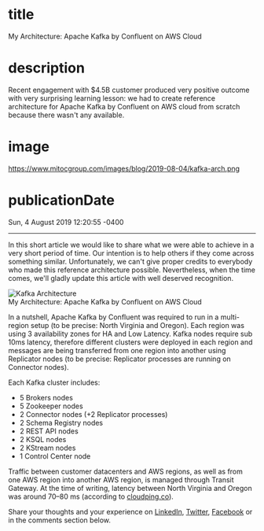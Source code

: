 # title
My Architecture: Apache Kafka by Confluent on AWS Cloud

# description
Recent engagement with $4.5B customer produced very positive outcome with very surprising learning lesson: we had to create reference architecture for Apache Kafka by Confluent on AWS cloud from scratch because there wasn't any available.

# image
https://www.mitocgroup.com/images/blog/2019-08-04/kafka-arch.png

# publicationDate
Sun, 4 August 2019 12:20:55 -0400

---

In this short article we would like to share what we were able to achieve in a very short period of time. Our intention is to help others if they come across something similar. Unfortunately, we can't give proper credits to everybody who made this reference architecture possible. Nevertheless, when the time comes, we'll gladly update this article with well deserved recognition.

<div class="padd25px extra-large">
    <img src="/images/blog/2019-08-04/kafka-arch.png" alt="Kafka Architecture" />
    <div class="center img-description">My Architecture: Apache Kafka by Confluent on AWS Cloud</div>
</div>

In a nutshell, Apache Kafka by Confluent was required to run in a multi-region setup (to be precise: North Virginia and Oregon). Each region was using 3 availability zones for HA and Low Latency. Kafka nodes require sub 10ms latency, therefore different clusters were deployed in each region and messages are being transferred from one region into another using Replicator nodes (to be precise: Replicator processes are running on Connector nodes).

Each Kafka cluster includes:

- 5 Brokers nodes
- 5 Zookeeper nodes
- 2 Connector nodes (+2 Replicator processes)
- 2 Schema Registry nodes
- 2 REST API nodes
- 2 KSQL nodes
- 2 KStream nodes
- 1 Control Center node

Traffic between customer datacenters and AWS regions, as well as from one AWS region into another AWS region, is managed through Transit Gateway. At the time of writing, latency between North Virginia and Oregon was around 70–80 ms (according to [cloudping.co](https://www.cloudping.co/)).

Share your thoughts and your experience on [LinkedIn](https://linkedin.com/company/mitoc-group), [Twitter](https://twitter.com/mitocgroup), [Facebook](https://facebook.com/mitocgroup) or in the comments section below.
